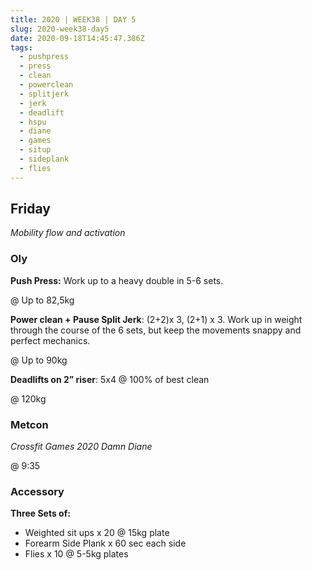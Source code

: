 ```yaml
---
title: 2020 | WEEK38 | DAY 5
slug: 2020-week38-day5
date: 2020-09-18T14:45:47.386Z
tags:
  - pushpress
  - press
  - clean
  - powerclean
  - splitjerk
  - jerk
  - deadlift
  - hspu
  - diane
  - games
  - situp
  - sideplank
  - flies
---
```

## Friday

*Mobility flow and activation*

### Oly

**Push Press:** Work up to a heavy double in 5-6 sets.

@ Up to 82,5kg

**Power clean + Pause Split Jerk**: (2+2)x 3, (2+1) x 3. Work up in weight through the course of the 6 sets, but keep the movements snappy and perfect mechanics.

@ Up to 90kg

**Deadlifts on 2” riser**: 5x4 @ 100% of best clean

@ 120kg

### Metcon

*Crossfit Games 2020 Damn Diane*

@ 9:35

### Accessory

**Three Sets of:**

* Weighted sit ups x 20 @ 15kg plate
* Forearm Side Plank x 60 sec each side
* Flies x 10 @ 5-5kg plates
